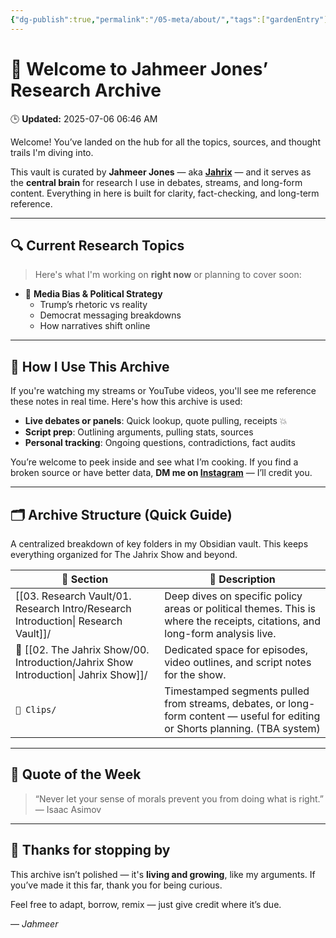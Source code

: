```yaml
---
{"dg-publish":true,"permalink":"/05-meta/about/","tags":["gardenEntry"],"created":"2025-06-27T00:43:00.791-04:00","updated":"2025-07-04T03:59:58.309-04:00"}
---
```


# 👋 Welcome to Jahmeer Jones’ Research Archive
<p><span>🕒 <strong>Updated:</strong> 2025-07-06 06:46 AM</span></p>

Welcome! You’ve landed on the hub for all the topics, sources, and thought trails I'm diving into.

This vault is curated by **Jahmeer Jones** — aka [**Jahrix**](https://www.youtube.com/@JahrixYT) — and it serves as the **central brain** for research I use in debates, streams, and long-form content. Everything in here is built for clarity, fact-checking, and long-term reference.

---

## 🔍 Current Research Topics

> Here's what I'm working on **right now** or planning to cover soon:

- 🧠 **Media Bias & Political Strategy**  
  - Trump’s rhetoric vs reality  
  - Democrat messaging breakdowns  
  - How narratives shift online
---

## 🎥 How I Use This Archive

If you're watching my streams or YouTube videos, you'll see me reference these notes in real time. Here's how this archive is used:

- **Live debates or panels**: Quick lookup, quote pulling, receipts 💥  
- **Script prep**: Outlining arguments, pulling stats, sources  
- **Personal tracking**: Ongoing questions, contradictions, fact audits

You’re welcome to peek inside and see what I’m cooking. If you find a broken source or have better data, **DM me on [Instagram](https://www.instagram.com/ineireti/)** — I’ll credit you.

---

## 🗂️ Archive Structure (Quick Guide)

A centralized breakdown of key folders in my Obsidian vault. This keeps everything organized for The Jahrix Show and beyond.

| 📁 Section                                     | 📄 Description                                                                                                                |
| ---------------------------------------------- | ----------------------------------------------------------------------------------------------------------------------------- |
| [[03. Research Vault/01. Research Intro/Research Introduction\| Research Vault]]/    | Deep dives on specific policy areas or political themes. This is where the receipts, citations, and long-form analysis live.  |
| 📁 [[02. The Jahrix Show/00. Introduction/Jahrix Show Introduction\| Jahrix Show]]/ | Dedicated space for episodes, video outlines, and script notes for the show.                                                  |
| `📁 Clips/`                                    | Timestamped segments pulled from streams, debates, or long-form content — useful for editing or Shorts planning. (TBA system) |

---

## 🧠 Quote of the Week

> “Never let your sense of morals prevent you from doing what is right.”
> — Isaac Asimov

---

## 🙏 Thanks for stopping by

This archive isn’t polished — it's **living and growing**, like my arguments. If you’ve made it this far, thank you for being curious.

Feel free to adapt, borrow, remix — just give credit where it’s due.

— *Jahmeer*